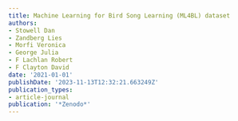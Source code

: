 ```yaml
---
title: Machine Learning for Bird Song Learning (ML4BL) dataset
authors:
- Stowell Dan
- Zandberg Lies
- Morfi Veronica
- George Julia
- F Lachlan Robert
- F Clayton David
date: '2021-01-01'
publishDate: '2023-11-13T12:32:21.663249Z'
publication_types:
- article-journal
publication: '*Zenodo*'
---
```

